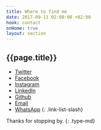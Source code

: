 ```yaml
---
title: Where to find me
date: 2017-09-11 02:00:00 +02:00
hook: contact
onHome: true
layout: section
---
```


## {{page.title}}

- [Twitter](//twitter.com/ChristianWijnia) 
- [Facebook](//www.facebook.com/ChristianWijnia) 
- [Instagram](//instagram.com/christhebutcher) 
- [LinkedIn](//linkedin.com/in/christian-wijnia-1364a29b) 
- [Github](//github.com/christhebutcher) 
- [Email](mailto:ccwijnia@gmail.com) 
- [WhatsApp](//api.whatsapp.com/send?phone=31642407442)
{: .link-list-slash}

<instagram-feed></instagram-feed>

Thanks for stopping by.
{: .type-md}
